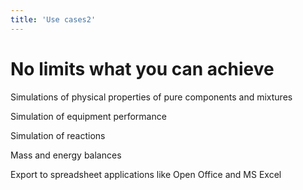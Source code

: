 ```yaml
---
title: 'Use cases2'
---
```


# No limits what you can achieve

Simulations of physical properties of pure components and mixtures

Simulation of equipment performance

Simulation of reactions

Mass and energy balances

Export to spreadsheet applications like Open Office and MS Excel